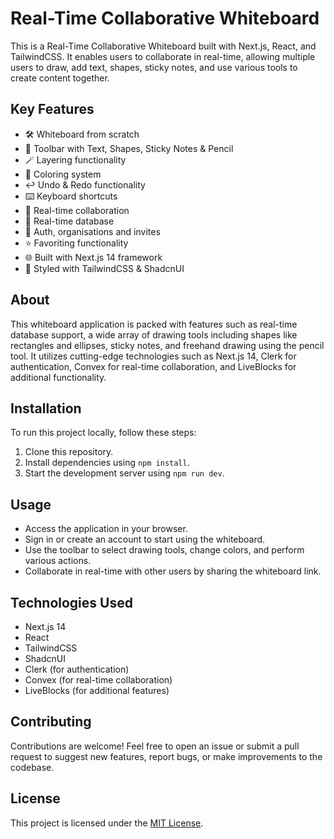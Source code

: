 # Real-Time Collaborative Whiteboard

This is a Real-Time Collaborative Whiteboard built with Next.js, React, and TailwindCSS. It enables users to collaborate in real-time, allowing multiple users to draw, add text, shapes, sticky notes, and use various tools to create content together.

## Key Features

- 🛠️ Whiteboard from scratch
- 🧰 Toolbar with Text, Shapes, Sticky Notes & Pencil
- 🪄 Layering functionality
- 🎨 Coloring system
- ↩️ Undo & Redo functionality
- ⌨️ Keyboard shortcuts
- 🤝 Real-time collaboration
- 💾 Real-time database
- 🔐 Auth, organisations and invites
- ⭐️ Favoriting functionality
- 🌐 Built with Next.js 14 framework
- 💅 Styled with TailwindCSS & ShadcnUI

## About

This whiteboard application is packed with features such as real-time database support, a wide array of drawing tools including shapes like rectangles and ellipses, sticky notes, and freehand drawing using the pencil tool. It utilizes cutting-edge technologies such as Next.js 14, Clerk for authentication, Convex for real-time collaboration, and LiveBlocks for additional functionality.

## Installation

To run this project locally, follow these steps:

1. Clone this repository.
2. Install dependencies using `npm install`.
3. Start the development server using `npm run dev`.

## Usage

- Access the application in your browser.
- Sign in or create an account to start using the whiteboard.
- Use the toolbar to select drawing tools, change colors, and perform various actions.
- Collaborate in real-time with other users by sharing the whiteboard link.

## Technologies Used

- Next.js 14
- React
- TailwindCSS
- ShadcnUI
- Clerk (for authentication)
- Convex (for real-time collaboration)
- LiveBlocks (for additional features)

## Contributing

Contributions are welcome! Feel free to open an issue or submit a pull request to suggest new features, report bugs, or make improvements to the codebase.

## License

This project is licensed under the [MIT License](LICENSE).
